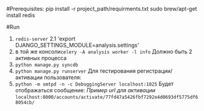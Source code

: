 #Prerequisites:
pip install -r project_path/requirments.txt
sudo brew/apt-get install redis

#Run
1. `redis-server`
2.1 'export DJANGO_SETTINGS_MODULE=analysis.settings' 
2.  в той же консоли`celery -A analysis worker -l info`
Должно быть 2 активных процесса 
3. `python manage.py syncdb`
4. `python manage.py runserver`
Для тестирования регистрации/активации пользователя:
5. `python -m smtpd -n -c DebuggingServer localhost:1025`
Будет отображаться сообщение:
*Пример url для активации*
`localhost:8000/accounts/activate/77fd47a5426fbf7292e4d0693df5775df68054cb/`


